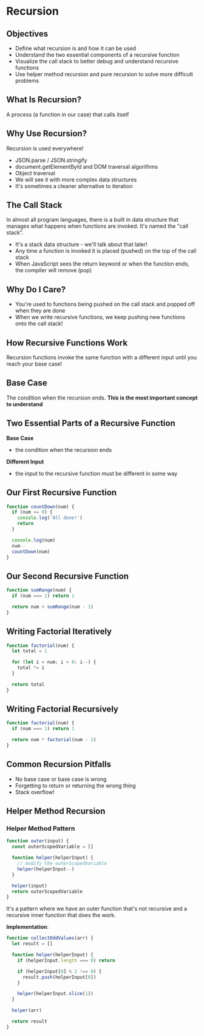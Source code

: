 # Recursion

## Objectives

- Define what recursion is and how it can be used
- Understand the two essential components of a recursive function
- Visualize the call stack to better debug and understand recursive functions
- Use helper method recursion and pure recursion to solve more difficult problems

## What Is Recursion?

A process (a function in our case) that calls itself

## Why Use Recursion?

Recursion is used everywhere!

- JSON.parse / JSON.stringify
- document.getElementById and DOM traversal algorithms
- Object traversal
- We will see it with more complex data structures
- It's sometimes a cleaner alternative to iteration

## The Call Stack

In almost all program languages, there is a built in data structure that manages what happens when functions are invoked. It's named the "call stack".

- It's a stack data structure - we'll talk about that later!
- Any time a function is invoked it is placed (pushed) on the top of the call stack
- When JavaScript sees the return keyword or when the function ends, the compiler will remove (pop)

## Why Do I Care?

- You're used to functions being pushed on the call stack and popped off when they are done
- When we write recursive functions, we keep pushing new functions onto the call stack!

## How Recursive Functions Work

Recursion functions invoke the same function with a different input until you reach your base case!

## Base Case

The condition when the recursion ends. **This is the most important concept to understand**

## Two Essential Parts of a Recursive Function

**Base Case**

- the condition when the recursion ends

**Different Input**

- the input to the recursive function must be different in some way

## Our First Recursive Function

```javascript
function countDown(num) {
  if (num <= 0) {
    console.log('All done!')
    return
  }

  console.log(num)
  num--
  countDown(num)
}
```

## Our Second Recursive Function

```javascript
function sumRange(num) {
  if (num === 1) return 1

  return num + sumRange(num - 1)
}
```

## Writing Factorial Iteratively

```javascript
function factorial(num) {
  let total = 1

  for (let i = num; i > 0; i--) {
    total *= i
  }

  return total
}
```

## Writing Factorial Recursively

```javascript
function factorial(num) {
  if (num === 1) return 1

  return num * factorial(num - 1)
}
```

## Common Recursion Pitfalls

- No base case or base case is wrong
- Forgetting to return or returning the wrong thing
- Stack overflow!

## Helper Method Recursion

### Helper Method Pattern

```javascript
function outer(input) {
  const outerScopedVariable = []

  function helper(helperInput) {
    // modify the outerScopedVariable
    helper(helperInput--)
  }

  helper(input)
  return outerScopedVariable
}
```

It's a pattern where we have an outer function that's not recursive and a recursive inner function that does the work.

**Implementation**:

```javascript
function collectOddValues(arr) {
  let result = []

  function helper(helperInput) {
    if (helperInput.length === 0) return

    if (helperInput[0] % 2 !== 0) {
      result.push(helperInput[0])
    }

    helper(helperInput.slice(1))
  }

  helper(arr)

  return result
}
```
